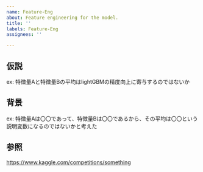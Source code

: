 ```yaml
---
name: Feature-Eng
about: Feature engineering for the model.
title: ''
labels: Feature-Eng
assignees: ''

---
```


## 仮説

ex: 特徴量Aと特徴量Bの平均はlightGBMの精度向上に寄与するのではないか

## 背景

ex: 特徴量Aは〇〇であって、特徴量Bは〇〇であるから、その平均は〇〇という説明変数になるのではないかと考えた

## 参照

https://www.kaggle.com/competitions/something

